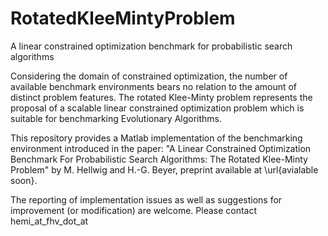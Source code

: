 # RotatedKleeMintyProblem
A linear constrained optimization benchmark for probabilistic search algorithms

Considering the domain of constrained optimization, the number of available benchmark environments bears no relation to the amount of distinct problem features. The rotated Klee-Minty problem represents the proposal of a scalable linear constrained optimization problem which is suitable for benchmarking Evolutionary Algorithms.

This repository provides a Matlab implementation of the benchmarking environment introduced in the paper:
"A Linear Constrained Optimization Benchmark For Probabilistic Search Algorithms: The Rotated Klee-Minty Problem"
by M. Hellwig and H.-G. Beyer, preprint available at \url{avialable soon}.

The reporting of implementation issues as well as suggestions for improvement (or modification) are welcome. 
Please contact 
hemi_at_fhv_dot_at
